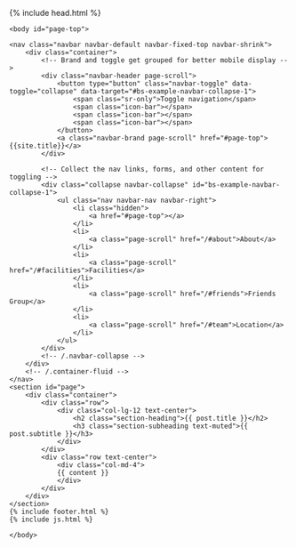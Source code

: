 <!DOCTYPE html>
<html>

  {% include head.html %}

    <body id="page-top">
<!-- Navigation -->
    <nav class="navbar navbar-default navbar-fixed-top navbar-shrink">
        <div class="container">
            <!-- Brand and toggle get grouped for better mobile display -->
            <div class="navbar-header page-scroll">
                <button type="button" class="navbar-toggle" data-toggle="collapse" data-target="#bs-example-navbar-collapse-1">
                    <span class="sr-only">Toggle navigation</span>
                    <span class="icon-bar"></span>
                    <span class="icon-bar"></span>
                    <span class="icon-bar"></span>
                </button>
                <a class="navbar-brand page-scroll" href="#page-top">{{site.title}}</a>
            </div>

            <!-- Collect the nav links, forms, and other content for toggling -->
            <div class="collapse navbar-collapse" id="bs-example-navbar-collapse-1">
                <ul class="nav navbar-nav navbar-right">
                    <li class="hidden">
                        <a href="#page-top"></a>
                    </li>
                    <li>
                        <a class="page-scroll" href="/#about">About</a>
                    </li>
                    <li>
                        <a class="page-scroll" href="/#facilities">Facilities</a>
                    </li>
                    <li>
                        <a class="page-scroll" href="/#friends">Friends Group</a>
                    </li>
                    <li>
                        <a class="page-scroll" href="/#team">Location</a>
                    </li>
                </ul>
            </div>
            <!-- /.navbar-collapse -->
        </div>
        <!-- /.container-fluid -->
    </nav>
    <section id="page">
        <div class="container">
            <div class="row">
                <div class="col-lg-12 text-center">
                    <h2 class="section-heading">{{ post.title }}</h2>
                    <h3 class="section-subheading text-muted">{{ post.subtitle }}</h3>
                </div>
            </div>
            <div class="row text-center">
                <div class="col-md-4">
                {{ content }}
                </div>
            </div>
        </div>
    </section>
    {% include footer.html %}
    {% include js.html %}

    </body>
</html>
